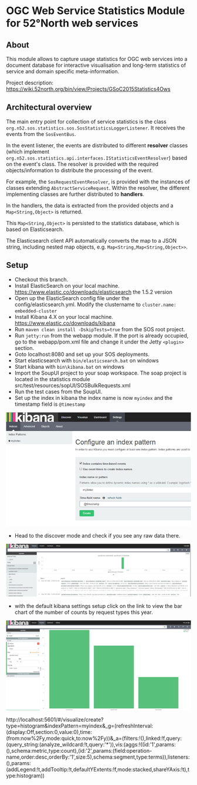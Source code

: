 # OGC Web Service Statistics Module for 52°North web services

## About

This module allows to capture usage statistics for OGC web services into a document database for interactive visualisation and long-term statistics of service and domain specific meta-information.

Project description: https://wiki.52north.org/bin/view/Projects/GSoC2015Statistics4Ows

## Architectural overview


The main entry point for collection of service statistics is the class ``org.n52.sos.statistics.sos.SosStatisticsLoggerListener``. It receives the events from the ``SosEventBus``.

In the event listener, the events are distributed to different **resolver** classes (which implement ``org.n52.sos.statistics.api.interfaces.IStatisticsEventResolver``) based on the event's class. The resolver is provided with the required objects/information to distribute the processing of the event.

For example, the ``SosRequestEventResolver``, is provided with the instances of classes extending ``AbstractServiceRequest``. Within the resolver, the different implementing classes are further distributed to **handlers**.

In the handlers, the data is extracted from the provided objects and a `Map<String,Object>` is returned.

This `Map<String,Object>` is persisted to the statistics database, which is based on Elasticsearch.

The Elasticsearch client API automatically converts the map to a JSON string, including nested map objects, e.g. ``Map<String,Map<String,Object>>``.

## Setup

- Checkout this branch.
- Install ElasticSearch on your local machine. https://www.elastic.co/downloads/elasticsearch the 1.5.2 version
- Open up the ElasticSearch config file under the config/elasticsearch.yml. Modify the clustername to 
` cluster.name: embedded-cluster `
- Install Kibana 4.X on your local machine. https://www.elastic.co/downloads/kibana
- Run `maven clean install -DskipTests=true` from the SOS root project.
- Run  `jetty:run` from the webapp module. If the port is already occupied, go to the webapp/pom.xml file and change it under the Jetty `<plugin>` section.
- Goto localhost:8080 and set up your SOS deployments. 
- Start elasticsearch with `bin/elasticsearch.bat` on windows 
- Start kibana with `bin\kibana.bat` on windows
- Import the SoupUI project to your soap workspace. The soap project is located in the statistics module src/test/resources/sopUI/SOSBulkRequests.xml
- Run the test cases from the SoupUI.
- Set up the index in kibana the index name is now `myindex` and the timestamp field is `@timestamp`

![Kibana set up index](screenshots/kibana-index-setup.JPG)

- Head to the discover mode and check if you see any raw data there.

![Discover mode](screenshots/discover-mode.JPG)

- with the default kibana settings setup click on the link to view the bar chart of the number of counts by request types this year.

![Bar chart](screenshots/kibana-countoperations.JPG)

http://localhost:5601/#/visualize/create?type=histogram&indexPattern=myindex&_g=(refreshInterval:(display:Off,section:0,value:0),time:(from:now%2Fy,mode:quick,to:now%2Fy))&_a=(filters:!(),linked:!f,query:(query_string:(analyze_wildcard:!t,query:'*')),vis:(aggs:!((id:'1',params:(),schema:metric,type:count),(id:'2',params:(field:operation-name,order:desc,orderBy:'1',size:5),schema:segment,type:terms)),listeners:(),params:(addLegend:!t,addTooltip:!t,defaultYExtents:!f,mode:stacked,shareYAxis:!t),type:histogram))
